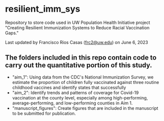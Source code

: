 # resilient_imm_sys
Repository to store code used in UW Population Health Initiative project "Creating Resilient Immunization Systems to Reduce Racial Vaccination Gaps."

Last updated by Francisco Rios Casas (frc2@uw.edu) on June 6, 2023

## The folders included in this repo contain code to carry out the quantitative portion of this study.
  
 * "aim_1": Using data from the CDC's National Immunization Survey, we estimate the proportion of children fully vaccinated against three routine childhood vaccines and identify states that successfully 
 * "aim_2": Identify trends and patterns of coverage for Covid-19 vaccination at the county level, especially among high-performing, average-performing, and low-performing counties in Aim 1.
 * "manuscript_figures": Create figures that are included in the manuscript to be submitted for publication.
  

